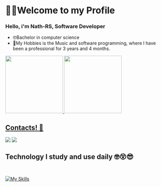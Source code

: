 <h1> 🧏‍♂️Welcome to my Profile </h1>
<h3> Hello, i'm Nath-RS, Software Developer </h3> 

- 🤓Bachelor in computer science
- 🤩My Hobbies is the Music and software programming, where I have been a professional for 3 years and 4 months.
<div>
  <a href="https://github.com/Nath-RS">
  <img height="180em" src="https://github-readme-stats.vercel.app/api?username=Nath-RS&cardType=level&theme=dark&preferLogin=true&show_icons=true&include_all_commits=true&v=2"/>
  <img height="180em" src="https://github-readme-stats.vercel.app/api/top-langs/?username=Nath-RS&hide_progress=false&layout=compact&lang_count=20&theme=dark&&exclude_repo=QualidadeSW,Java-Codigos"/>
</div>

<h2>Contacts! 📱</h2>
<a href="https://www.instagram.com/nathjan_souza/" target="_blank"><img src="https://img.shields.io/badge/-Instagram-%23E4405F?style=for-the-badge&logo=instagram&logoColor=white" target="_blank"></a>
 	<a href="https://www.linkedin.com/in/nathan-rodrigues-de-souza/" target="_blank"><img src="https://img.shields.io/badge/-LinkedIn-%230077B5?style=for-the-badge&logo=linkedin&logoColor=white" target="_blank"></a> 
<h2>Technology I study and use daily 🤓😵😎</h2> 
<div style="display: inline_block"><br>
  
  [![My Skills](https://skillicons.dev/icons?i=visualstudio,dotnet,aws,cs,c,unity,react,js,html,css,bootstrap,git,mysql,linux)](https://skillicons.dev)
</div>

